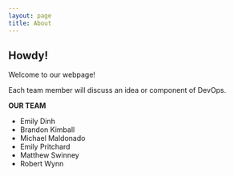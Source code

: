 ```yaml
---
layout: page
title: About
---
```


Howdy!
------

Welcome to our webpage! 


Each team member will discuss an idea or component of DevOps.

**OUR TEAM**
* Emily Dinh
* Brandon Kimball
* Michael Maldonado
* Emily Pritchard
* Matthew Swinney
* Robert Wynn


